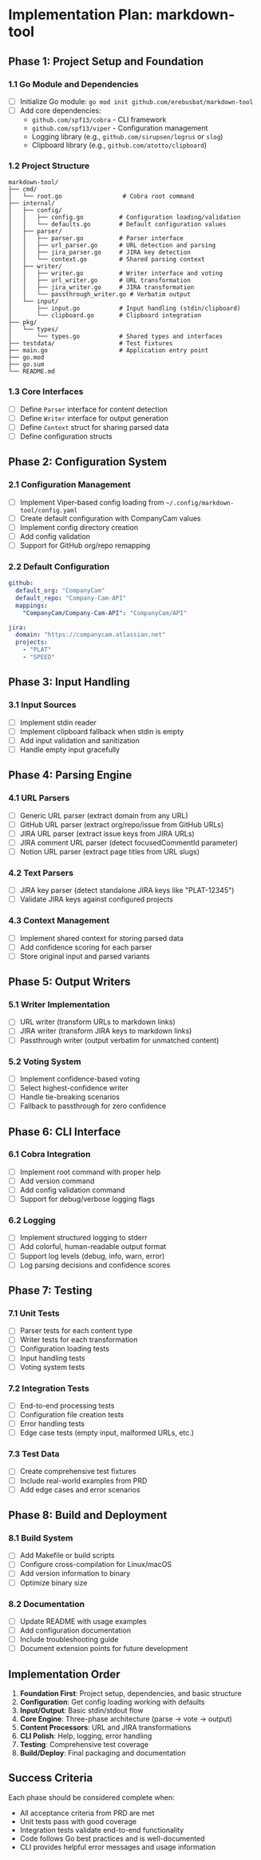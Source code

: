 # Implementation Plan: markdown-tool

## Phase 1: Project Setup and Foundation

### 1.1 Go Module and Dependencies
- [ ] Initialize Go module: `go mod init github.com/erebusbat/markdown-tool`
- [ ] Add core dependencies:
  - `github.com/spf13/cobra` - CLI framework
  - `github.com/spf13/viper` - Configuration management
  - Logging library (e.g., `github.com/sirupsen/logrus` or `slog`)
  - Clipboard library (e.g., `github.com/atotto/clipboard`)

### 1.2 Project Structure
```
markdown-tool/
├── cmd/
│   └── root.go                 # Cobra root command
├── internal/
│   ├── config/
│   │   ├── config.go          # Configuration loading/validation
│   │   └── defaults.go        # Default configuration values
│   ├── parser/
│   │   ├── parser.go          # Parser interface
│   │   ├── url_parser.go      # URL detection and parsing
│   │   ├── jira_parser.go     # JIRA key detection
│   │   └── context.go         # Shared parsing context
│   ├── writer/
│   │   ├── writer.go          # Writer interface and voting
│   │   ├── url_writer.go      # URL transformation
│   │   ├── jira_writer.go     # JIRA transformation
│   │   └── passthrough_writer.go # Verbatim output
│   └── input/
│       ├── input.go           # Input handling (stdin/clipboard)
│       └── clipboard.go       # Clipboard integration
├── pkg/
│   └── types/
│       └── types.go           # Shared types and interfaces
├── testdata/                  # Test fixtures
├── main.go                    # Application entry point
├── go.mod
├── go.sum
└── README.md
```

### 1.3 Core Interfaces
- [ ] Define `Parser` interface for content detection
- [ ] Define `Writer` interface for output generation
- [ ] Define `Context` struct for sharing parsed data
- [ ] Define configuration structs

## Phase 2: Configuration System

### 2.1 Configuration Management
- [ ] Implement Viper-based config loading from `~/.config/markdown-tool/config.yaml`
- [ ] Create default configuration with CompanyCam values
- [ ] Implement config directory creation
- [ ] Add config validation
- [ ] Support for GitHub org/repo remapping

### 2.2 Default Configuration
```yaml
github:
  default_org: "CompanyCam"
  default_repo: "Company-Cam-API"
  mappings:
    "CompanyCam/Company-Cam-API": "CompanyCam/API"

jira:
  domain: "https://companycam.atlassian.net"
  projects:
    - "PLAT"
    - "SPEED"
```

## Phase 3: Input Handling

### 3.1 Input Sources
- [ ] Implement stdin reader
- [ ] Implement clipboard fallback when stdin is empty
- [ ] Add input validation and sanitization
- [ ] Handle empty input gracefully

## Phase 4: Parsing Engine

### 4.1 URL Parsers
- [ ] Generic URL parser (extract domain from any URL)
- [ ] GitHub URL parser (extract org/repo/issue from GitHub URLs)
- [ ] JIRA URL parser (extract issue keys from JIRA URLs)
- [ ] JIRA comment URL parser (detect focusedCommentId parameter)
- [ ] Notion URL parser (extract page titles from URL slugs)

### 4.2 Text Parsers
- [ ] JIRA key parser (detect standalone JIRA keys like "PLAT-12345")
- [ ] Validate JIRA keys against configured projects

### 4.3 Context Management
- [ ] Implement shared context for storing parsed data
- [ ] Add confidence scoring for each parser
- [ ] Store original input and parsed variants

## Phase 5: Output Writers

### 5.1 Writer Implementation
- [ ] URL writer (transform URLs to markdown links)
- [ ] JIRA writer (transform JIRA keys to markdown links)
- [ ] Passthrough writer (output verbatim for unmatched content)

### 5.2 Voting System
- [ ] Implement confidence-based voting
- [ ] Select highest-confidence writer
- [ ] Handle tie-breaking scenarios
- [ ] Fallback to passthrough for zero confidence

## Phase 6: CLI Interface

### 6.1 Cobra Integration
- [ ] Implement root command with proper help
- [ ] Add version command
- [ ] Add config validation command
- [ ] Support for debug/verbose logging flags

### 6.2 Logging
- [ ] Implement structured logging to stderr
- [ ] Add colorful, human-readable output format
- [ ] Support log levels (debug, info, warn, error)
- [ ] Log parsing decisions and confidence scores

## Phase 7: Testing

### 7.1 Unit Tests
- [ ] Parser tests for each content type
- [ ] Writer tests for each transformation
- [ ] Configuration loading tests
- [ ] Input handling tests
- [ ] Voting system tests

### 7.2 Integration Tests
- [ ] End-to-end processing tests
- [ ] Configuration file creation tests
- [ ] Error handling tests
- [ ] Edge case tests (empty input, malformed URLs, etc.)

### 7.3 Test Data
- [ ] Create comprehensive test fixtures
- [ ] Include real-world examples from PRD
- [ ] Add edge cases and error scenarios

## Phase 8: Build and Deployment

### 8.1 Build System
- [ ] Add Makefile or build scripts
- [ ] Configure cross-compilation for Linux/macOS
- [ ] Add version information to binary
- [ ] Optimize binary size

### 8.2 Documentation
- [ ] Update README with usage examples
- [ ] Add configuration documentation
- [ ] Include troubleshooting guide
- [ ] Document extension points for future development

## Implementation Order

1. **Foundation First**: Project setup, dependencies, and basic structure
2. **Configuration**: Get config loading working with defaults
3. **Input/Output**: Basic stdin/stdout flow
4. **Core Engine**: Three-phase architecture (parse → vote → output)
5. **Content Processors**: URL and JIRA transformations
6. **CLI Polish**: Help, logging, error handling
7. **Testing**: Comprehensive test coverage
8. **Build/Deploy**: Final packaging and documentation

## Success Criteria

Each phase should be considered complete when:
- All acceptance criteria from PRD are met
- Unit tests pass with good coverage
- Integration tests validate end-to-end functionality
- Code follows Go best practices and is well-documented
- CLI provides helpful error messages and usage information